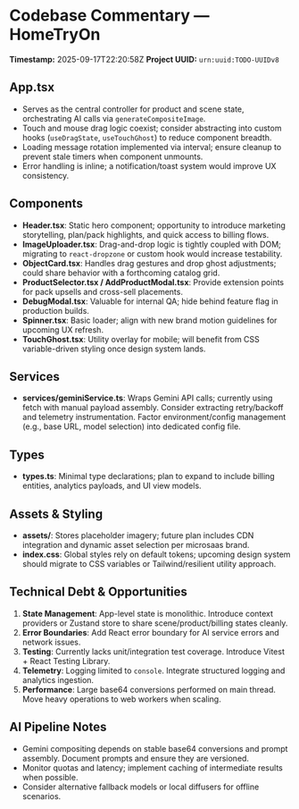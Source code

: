 # Codebase Commentary — HomeTryOn

**Timestamp:** 2025-09-17T22:20:58Z
**Project UUID:** `urn:uuid:TODO-UUIDv8`

## App.tsx
- Serves as the central controller for product and scene state, orchestrating AI calls via `generateCompositeImage`.
- Touch and mouse drag logic coexist; consider abstracting into custom hooks (`useDragState`, `useTouchGhost`) to reduce component breadth.
- Loading message rotation implemented via interval; ensure cleanup to prevent stale timers when component unmounts.
- Error handling is inline; a notification/toast system would improve UX consistency.

## Components
- **Header.tsx**: Static hero component; opportunity to introduce marketing storytelling, plan/pack highlights, and quick access to billing flows.
- **ImageUploader.tsx**: Drag-and-drop logic is tightly coupled with DOM; migrating to `react-dropzone` or custom hook would increase testability.
- **ObjectCard.tsx**: Handles drag gestures and drop ghost adjustments; could share behavior with a forthcoming catalog grid.
- **ProductSelector.tsx / AddProductModal.tsx**: Provide extension points for pack upsells and cross-sell placements.
- **DebugModal.tsx**: Valuable for internal QA; hide behind feature flag in production builds.
- **Spinner.tsx**: Basic loader; align with new brand motion guidelines for upcoming UX refresh.
- **TouchGhost.tsx**: Utility overlay for mobile; will benefit from CSS variable-driven styling once design system lands.

## Services
- **services/geminiService.ts**: Wraps Gemini API calls; currently using fetch with manual payload assembly. Consider extracting retry/backoff and telemetry instrumentation. Factor environment/config management (e.g., base URL, model selection) into dedicated config file.

## Types
- **types.ts**: Minimal type declarations; plan to expand to include billing entities, analytics payloads, and UI view models.

## Assets & Styling
- **assets/**: Stores placeholder imagery; future plan includes CDN integration and dynamic asset selection per microsaas brand.
- **index.css**: Global styles rely on default tokens; upcoming design system should migrate to CSS variables or Tailwind/resilient utility approach.

## Technical Debt & Opportunities
1. **State Management**: App-level state is monolithic. Introduce context providers or Zustand store to share scene/product/billing states cleanly.
2. **Error Boundaries**: Add React error boundary for AI service errors and network issues.
3. **Testing**: Currently lacks unit/integration test coverage. Introduce Vitest + React Testing Library.
4. **Telemetry**: Logging limited to `console`. Integrate structured logging and analytics ingestion.
5. **Performance**: Large base64 conversions performed on main thread. Move heavy operations to web workers when scaling.

## AI Pipeline Notes
- Gemini compositing depends on stable base64 conversions and prompt assembly. Document prompts and ensure they are versioned.
- Monitor quotas and latency; implement caching of intermediate results when possible.
- Consider alternative fallback models or local diffusers for offline scenarios.

